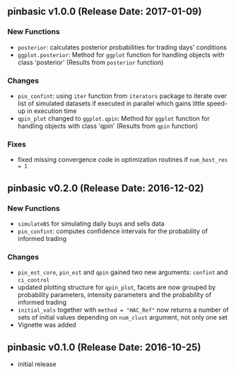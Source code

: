 ## pinbasic v1.0.0 (Release Date: 2017-01-09)

### New Functions

* `posterior`: calculates posterior probabilities for trading days' conditions
* `ggplot.posterior`: Method for `ggplot` function for handling objects with class 'posterior' (Results from `posterior` function)

### Changes

* `pin_confint`: using `iter` function from `iterators` package to iterate over list of simulated datasets if executed in parallel 
                 which gains little speed-up in execution time
* `qpin_plot` changed to `ggplot.qpin`: Method for `ggplot` function for handling objects with class 'qpin' (Results from `qpin` function)

### Fixes

* fixed missing convergence code in optimization routines if `num_best_res = 1` 

## pinbasic v0.2.0 (Release Date: 2016-12-02)

### New Functions

* `simulateBS` for simulating daily buys and sells data
* `pin_confint`: computes confidence intervals for the probability of informed trading 

### Changes

* `pin_est_core`, `pin_est` and `qpin` gained two new arguments: `confint` and `ci_control` 
* updated plotting structure for `qpin_plot`, facets are now grouped by probability parameters, 
  intensity parameters and the probability of informed trading
* `initial_vals` together with `method = "HAC_Ref"` now returns a number of sets of initial values depending 
  on `num_clust` argument, not only one set
* Vignette was added
    

## pinbasic v0.1.0 (Release Date: 2016-10-25)

* initial release
